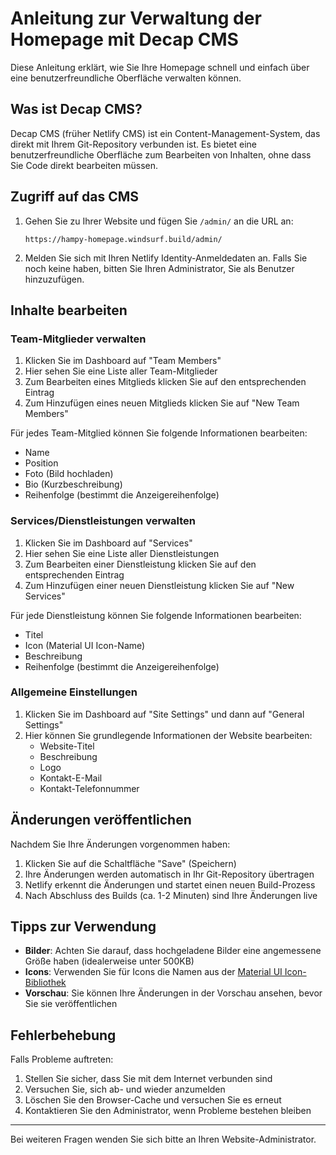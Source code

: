 # Anleitung zur Verwaltung der Homepage mit Decap CMS

Diese Anleitung erklärt, wie Sie Ihre Homepage schnell und einfach über eine benutzerfreundliche Oberfläche verwalten können.

## Was ist Decap CMS?

Decap CMS (früher Netlify CMS) ist ein Content-Management-System, das direkt mit Ihrem Git-Repository verbunden ist. Es bietet eine benutzerfreundliche Oberfläche zum Bearbeiten von Inhalten, ohne dass Sie Code direkt bearbeiten müssen.

## Zugriff auf das CMS

1. Gehen Sie zu Ihrer Website und fügen Sie `/admin/` an die URL an:
   ```
   https://hampy-homepage.windsurf.build/admin/
   ```

2. Melden Sie sich mit Ihren Netlify Identity-Anmeldedaten an. Falls Sie noch keine haben, bitten Sie Ihren Administrator, Sie als Benutzer hinzuzufügen.

## Inhalte bearbeiten

### Team-Mitglieder verwalten

1. Klicken Sie im Dashboard auf "Team Members"
2. Hier sehen Sie eine Liste aller Team-Mitglieder
3. Zum Bearbeiten eines Mitglieds klicken Sie auf den entsprechenden Eintrag
4. Zum Hinzufügen eines neuen Mitglieds klicken Sie auf "New Team Members"

Für jedes Team-Mitglied können Sie folgende Informationen bearbeiten:
- Name
- Position
- Foto (Bild hochladen)
- Bio (Kurzbeschreibung)
- Reihenfolge (bestimmt die Anzeigereihenfolge)

### Services/Dienstleistungen verwalten

1. Klicken Sie im Dashboard auf "Services"
2. Hier sehen Sie eine Liste aller Dienstleistungen
3. Zum Bearbeiten einer Dienstleistung klicken Sie auf den entsprechenden Eintrag
4. Zum Hinzufügen einer neuen Dienstleistung klicken Sie auf "New Services"

Für jede Dienstleistung können Sie folgende Informationen bearbeiten:
- Titel
- Icon (Material UI Icon-Name)
- Beschreibung
- Reihenfolge (bestimmt die Anzeigereihenfolge)

### Allgemeine Einstellungen

1. Klicken Sie im Dashboard auf "Site Settings" und dann auf "General Settings"
2. Hier können Sie grundlegende Informationen der Website bearbeiten:
   - Website-Titel
   - Beschreibung
   - Logo
   - Kontakt-E-Mail
   - Kontakt-Telefonnummer

## Änderungen veröffentlichen

Nachdem Sie Ihre Änderungen vorgenommen haben:

1. Klicken Sie auf die Schaltfläche "Save" (Speichern)
2. Ihre Änderungen werden automatisch in Ihr Git-Repository übertragen
3. Netlify erkennt die Änderungen und startet einen neuen Build-Prozess
4. Nach Abschluss des Builds (ca. 1-2 Minuten) sind Ihre Änderungen live

## Tipps zur Verwendung

- **Bilder**: Achten Sie darauf, dass hochgeladene Bilder eine angemessene Größe haben (idealerweise unter 500KB)
- **Icons**: Verwenden Sie für Icons die Namen aus der [Material UI Icon-Bibliothek](https://mui.com/material-ui/material-icons/)
- **Vorschau**: Sie können Ihre Änderungen in der Vorschau ansehen, bevor Sie sie veröffentlichen

## Fehlerbehebung

Falls Probleme auftreten:

1. Stellen Sie sicher, dass Sie mit dem Internet verbunden sind
2. Versuchen Sie, sich ab- und wieder anzumelden
3. Löschen Sie den Browser-Cache und versuchen Sie es erneut
4. Kontaktieren Sie den Administrator, wenn Probleme bestehen bleiben

---

Bei weiteren Fragen wenden Sie sich bitte an Ihren Website-Administrator.
